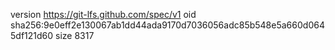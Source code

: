 version https://git-lfs.github.com/spec/v1
oid sha256:9e0eff2e130067ab1dd44ada9170d7036056adc85b548e5a660d0645df121d60
size 8317
